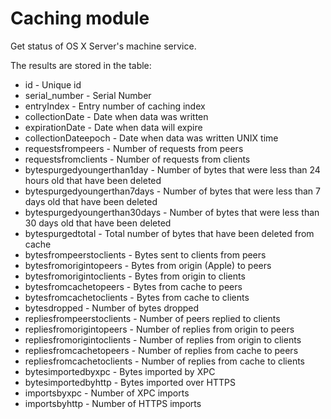 Caching module
===============

Get status of OS X Server's machine service.


The results are stored in the table:

* id - Unique id
* serial_number - Serial Number
* entryIndex - Entry number of caching index
* collectionDate - Date when data was written
* expirationDate - Date when data will expire
* collectionDateepoch - Date when data was written UNIX time
* requestsfrompeers - Number of requests from peers
* requestsfromclients - Number of requests from clients
* bytespurgedyoungerthan1day - Number of bytes that were less than 24 hours old that have been deleted
* bytespurgedyoungerthan7days - Number of bytes that were less than 7 days old that have been deleted
* bytespurgedyoungerthan30days - Number of bytes that were less than 30 days old that have been deleted
* bytespurgedtotal - Total number of bytes that have been deleted from cache
* bytesfrompeerstoclients - Bytes sent to clients from peers
* bytesfromorigintopeers - Bytes from origin (Apple) to peers
* bytesfromorigintoclients - Bytes from origin to clients
* bytesfromcachetopeers - Bytes from cache to peers
* bytesfromcachetoclients - Bytes from cache to clients
* bytesdropped - Number of bytes dropped
* repliesfrompeerstoclients - Number of peers replied to clients
* repliesfromorigintopeers - Number of replies from origin to peers
* repliesfromorigintoclients - Number of replies from origin to clients
* repliesfromcachetopeers - Number of replies from cache to peers
* repliesfromcachetoclients - Number of replies from cache to clients
* bytesimportedbyxpc - Bytes imported by XPC
* bytesimportedbyhttp - Bytes imported over HTTPS
* importsbyxpc - Number of XPC imports
* importsbyhttp - Number of HTTPS imports